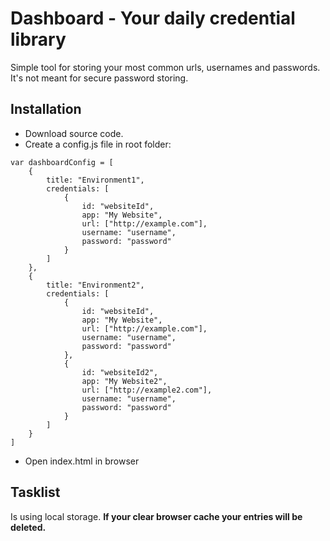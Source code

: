 # Dashboard - Your daily credential library
Simple tool for storing your most common urls, usernames and passwords. It's not meant for secure password storing.

## Installation
* Download source code.
* Create a config.js file in root folder:
```
var dashboardConfig = [
    {
        title: "Environment1",
        credentials: [
            {
                id: "websiteId",
                app: "My Website",
                url: ["http://example.com"],
                username: "username",
                password: "password"
            }
        ]
    },
    {
        title: "Environment2",
        credentials: [
            {
                id: "websiteId",
                app: "My Website",
                url: ["http://example.com"],
                username: "username",
                password: "password"
            },
            {
                id: "websiteId2",
                app: "My Website2",
                url: ["http://example2.com"],
                username: "username",
                password: "password"
            }            
        ]
    }    
]
  ```
* Open index.html in browser

## Tasklist
Is using local storage. **If your clear browser cache your entries will be deleted.**
